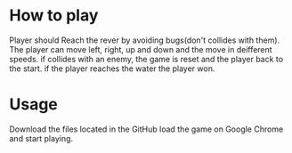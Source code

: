 # How to play

Player should Reach the rever by avoiding bugs(don't collides with them). The player can move left, right, up and down and the move in deifferent speeds. if collides with an enemy, the game is reset and the player back to the start. if the player reaches the water the player won.

# Usage 

Download the files located in the GitHub load the game on Google Chrome and start playing.

